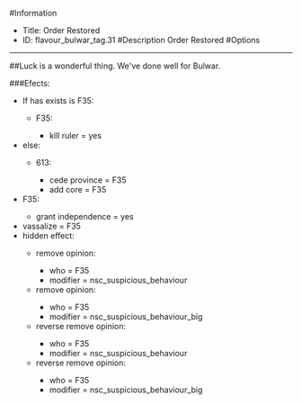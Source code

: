 #Information
 - Title: Order Restored
 - ID: flavour_bulwar_tag.31
#Description
Order Restored
#Options

___
##Luck is a wonderful thing. We've done well for Bulwar.

###Efects:<ul><li>If has exists is F35:</li><ul><li>F35:</li><ul><li>kill ruler = yes</li></ul></ul><li>else:</li><ul><li>613:</li><ul><li>cede province = F35</li><li>add core = F35</li></ul></ul><li>F35:</li><ul><li>grant independence = yes</li></ul><li>vassalize = F35</li><li>hidden effect:</li><ul><li>remove opinion:</li><ul><li>who = F35</li><li>modifier = nsc_suspicious_behaviour</li></ul><li>remove opinion:</li><ul><li>who = F35</li><li>modifier = nsc_suspicious_behaviour_big</li></ul><li>reverse remove opinion:</li><ul><li>who = F35</li><li>modifier = nsc_suspicious_behaviour</li></ul><li>reverse remove opinion:</li><ul><li>who = F35</li><li>modifier = nsc_suspicious_behaviour_big</li></ul></ul></ul>
